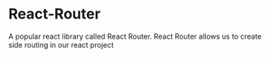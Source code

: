 # React-Router
A popular react library called React Router. React Router allows us to create side routing in our react project
